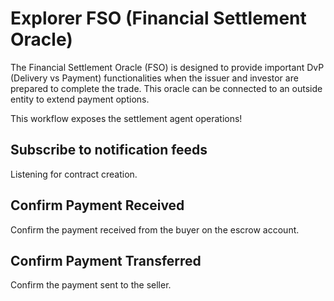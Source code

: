 # Explorer FSO (Financial Settlement Oracle)

The <span class="fsoColor">Financial Settlement Oracle (FSO)</span> is designed to provide important DvP (Delivery vs Payment) functionalities when the issuer and investor are prepared to complete the trade. This oracle can be connected to an outside entity to extend payment options.

This workflow exposes the settlement agent operations!
## Subscribe to notification feeds

Listening for contract creation.

<div class="fsoBorder" >
  <div class="explorer" id="fsoSubscribeToContractCreation"></div>
</div>

## Confirm Payment Received

Confirm the payment received from the buyer on the escrow account.

<div class="fsoBorder" >
  <div class="explorer" id="fsoConfirmPaymentReceived"></div>
</div>

## Confirm Payment Transferred

Confirm the payment sent to the seller.

<div class="fsoBorder" >
  <div class="explorer" id="fsoConfirmPaymentTransferred"></div>
</div>

<script>
  var fsoEndPoint = 'http://localhost:6663/graphql'
  new window.EmbeddedExplorer({
    target: '#fsoSubscribeToContractCreation',
    endpointUrl: fsoEndPoint,
    schema: window.getFsoSchema(),
    initialState: {
      document: `subscription {
            contractNotification {
                notificationName
                instrumentAddress
                transactionHash
                lightSettlementTransactions {
                    id
                    participantAccountNumbers {
                        securityDeliverer
                        securityReceiver  
                    }
                }
            }
        }`,
        variables: {
        },
        displayOptions: {
            showHeadersAndEnvVars: true,
            docsPanelState: 'closed',
        },
        },
  });

   new window.EmbeddedExplorer({
    target: '#fsoConfirmPaymentReceived',
    endpointUrl: fsoEndPoint,
    schema: window.getFsoSchema(),
    initialState: {
      document: ` mutation ConfirmPaymentReceived($paymentReference: String!) {
        confirmPaymentReceived(paymentReference: $paymentReference)
        }`,
        variables: {
           paymentReference:"787e6d73fd4c7804"
        },
        displayOptions: {
            showHeadersAndEnvVars: true,
            docsPanelState: 'closed',
        },
        },
  });

  new window.EmbeddedExplorer({
    target: '#fsoConfirmPaymentTransferred',
    endpointUrl: fsoEndPoint,
    schema: window.getFsoSchema(),
    initialState: {
      document: ` mutation ConfirmPaymentTransferred($paymentReference: String!) {
            confirmPaymentTransferred(paymentReference: $paymentReference)
            }`,
        variables: {
           paymentReference:"787e6d73fd4c7804"
        },
        displayOptions: {
            showHeadersAndEnvVars: true,
            docsPanelState: 'closed',
        },
        },
  });
</script>

